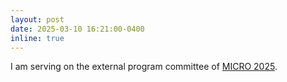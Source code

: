 ```yaml
---
layout: post
date: 2025-03-10 16:21:00-0400
inline: true
---
```


I am serving on the external program committee of [MICRO 2025](https://microarch.org/micro58/).
